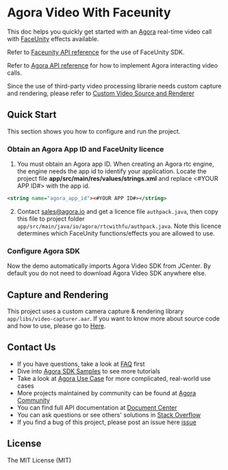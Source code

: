 # Agora Video With Faceunity

This doc helps you quickly get started with an [Agora](www.agora.io) real-time video call with [FaceUnity](http://www.faceunity.com) effects available.

Refer to [Faceunity API reference](http://www.faceunity.com/docs_develop) for the use of FaceUnity SDK.

Refer to [Agora API reference](https://docs.agora.io/en/Interactive%20Broadcast/API%20Reference/java/index.html) for how to implement Agora interacting video calls.

Since the use of third-party video processing librarie needs custom capture and rendering, please refer to [Custom Video Source and Renderer](https://docs.agora.io/en/Interactive%20Broadcast/custom_video_android?platform=Android)


## Quick Start
This section shows you how to configure and run the project.

### Obtain an Agora App ID and FaceUnity licence
1. You must obtain an Agora app ID. When creating an Agora rtc engine, the engine needs the app id to identify your application.
Locate the project file **app/src/main/res/values/strings.xml** and replace <#YOUR APP ID#> with the app id.

```xml
<string name="agora_app_id"><#YOUR APP ID#></string>
```
2. Contact sales@agora.io and get a licence file `authpack.java`, then copy this file to project folder `app/src/main/java/io/agora/rtcwithfu/authpack.java`. Note this licence determines which FaceUnity functions/effects you are allowed to use. 

### Configure Agora SDK

Now the demo automatically imports Agora Video SDK from JCenter. By default you do not need to download Agora Video SDK anywhere else.

## Capture and Rendering

This project uses a custom camera capture & rendering library `app/libs/video-capturer.aar`. If you want to know more about source code and how to use, please go to [Here](https://github.com/AgoraIO/Agora-Extensions/tree/master/VideoCapture/Android).

## Contact Us

- If you have questions, take a look at [FAQ](https://docs.agora.io/cn/faq) first
- Dive into [Agora SDK Samples](https://github.com/AgoraIO) to see more tutorials
- Take a look at [Agora Use Case](https://github.com/AgoraIO-usecase) for more complicated, real-world use cases
- More projects maintained by community can be found at [Agora Community](https://github.com/AgoraIO-Community)
- You can find full API documentation at [Document Center](https://docs.agora.io/en/)
- You can ask questions or see others' solutions in [Stack Overflow](https://stackoverflow.com/questions/tagged/agora.io)
- If you find a bug of this project, please post an issue here [issue](https://github.com/AgoraIO/FaceUnity/issues)

## License

The MIT License (MIT)
